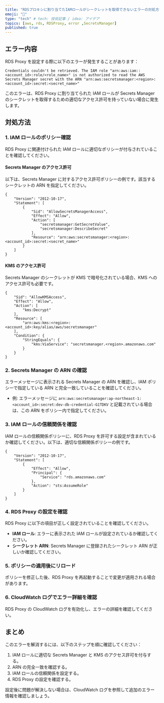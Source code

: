 ```yaml
---
title: "RDSプロキシに割り当てたIAMロールがシークレットを取得できないエラーの対処方法"
emoji: "💉"
type: "tech" # tech: 技術記事 / idea: アイデア
topics: [aws, rds, RDSProxy, error ,SecretsManager]
published: true
---
```


## エラー内容
RDS Proxy を設定する際に以下のエラーが発生することがあります：

```
Credentials couldn't be retrieved. The IAM role "arn:aws:iam::<account_id>:role/<role_name>" is not authorized to read the AWS Secrets Manager secret with the ARN "arn:aws:secretsmanager:<region>:<account_id>:secret:<secret_name>"
```

このエラーは、RDS Proxy に割り当てられた IAM ロールが Secrets Manager のシークレットを取得するための適切なアクセス許可を持っていない場合に発生します。

## 対処方法

### 1. IAM ロールのポリシー確認

RDS Proxy に関連付けられた IAM ロールに適切なポリシーが付与されていることを確認してください。

#### Secrets Manager のアクセス許可
以下は、Secrets Manager に対するアクセス許可ポリシーの例です。該当するシークレットの ARN を指定してください。

```
{
    "Version": "2012-10-17",
    "Statement": [
        {
            "Sid": "AllowSecretsManagerAccess",
            "Effect": "Allow",
            "Action": [
                "secretsmanager:GetSecretValue",
                "secretsmanager:DescribeSecret"
            ],
            "Resource": "arn:aws:secretsmanager:<region>:<account_id>:secret:<secret_name>"
        }
    ]
}
```

#### KMS のアクセス許可
Secrets Manager のシークレットが KMS で暗号化されている場合、KMS へのアクセス許可も必要です。

```
{
    "Sid": "AllowKMSAccess",
    "Effect": "Allow",
    "Action": [
        "kms:Decrypt"
    ],
    "Resource": [
        "arn:aws:kms:<region>:<account_id>:key/alias/aws/secretsmanager"
    ],
    "Condition": {
        "StringEquals": {
            "kms:ViaService": "secretsmanager.<region>.amazonaws.com"
        }
    }
}
```

### 2. Secrets Manager の ARN の確認

エラーメッセージに表示される Secrets Manager の ARN を確認し、IAM ポリシーで指定している ARN と完全一致していることを確認してください。

- 例: エラーメッセージに `arn:aws:secretsmanager:ap-northeast-1:<account_id>:secret:dev-db-credential-G1TDKV` と記載されている場合は、この ARN をポリシー内で指定してください。

### 3. IAM ロールの信頼関係を確認

IAM ロールの信頼関係ポリシーに、RDS Proxy を許可する設定が含まれているか確認してください。以下は、適切な信頼関係ポリシーの例です。

```
{
    "Version": "2012-10-17",
    "Statement": [
        {
            "Effect": "Allow",
            "Principal": {
                "Service": "rds.amazonaws.com"
            },
            "Action": "sts:AssumeRole"
        }
    ]
}
```

### 4. RDS Proxy の設定を確認

RDS Proxy に以下の項目が正しく設定されていることを確認してください。

- **IAM ロール**: エラーに表示された IAM ロールが設定されているか確認してください。
- **シークレット ARN**: Secrets Manager に登録されたシークレット ARN が正しいか確認してください。

### 5. ポリシーの適用後にリロード

ポリシーを修正した後、RDS Proxy を再起動することで変更が適用される場合があります。

### 6. CloudWatch ログでエラー詳細を確認

RDS Proxy の CloudWatch ログを有効化し、エラーの詳細を確認してください。

## まとめ

このエラーを解消するには、以下のステップを順に確認してください：

1. IAM ロールに適切な Secrets Manager と KMS のアクセス許可を付与する。
2. ARN の完全一致を確認する。
3. IAM ロールの信頼関係を設定する。
4. RDS Proxy の設定を確認する。

設定後に問題が解決しない場合は、CloudWatch ログを参照して追加のエラー情報を確認しましょう。
